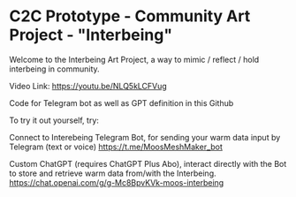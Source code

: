# C2C Prototype - Community Art Project - "Interbeing"

Welcome to the Interbeing Art Project, a way to mimic / reflect / hold interbeing in community.

Video Link: https://youtu.be/NLQ5kLCFVug

Code for Telegram bot as well as GPT definition in this Github

To try it out yourself, try:

Connect to Interebeing Telegram Bot, for sending your warm data input by Telegram (text or voice)
https://t.me/MoosMeshMaker_bot

Custom ChatGPT (requires ChatGPT Plus Abo), interact directly with the Bot to store and retrieve warm data from/with the Interbeing.
https://chat.openai.com/g/g-Mc8BpvKVk-moos-interbeing
